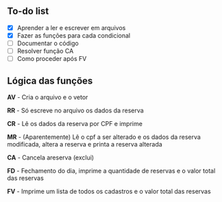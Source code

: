 ## To-do list
- [x] Aprender a ler e escrever em arquivos
- [x] Fazer as funções para cada condicional 
- [ ] Documentar o código
- [ ] Resolver função CA
- [ ] Como proceder após FV

## Lógica das funções
**AV** - Cria o arquivo e o vetor

**RR** - Só escreve no arquivo os dados da reserva

**CR** - Lê os dados da reserva por CPF e imprime

**MR** - (Aparentemente) Lê o cpf a ser alterado e os dados da reserva modificada, altera a reserva e printa a reserva alterada

**CA** - Cancela areserva (exclui)

**FD** - Fechamento do dia, imprime a quantidade de reservas e o valor total das reservas

**FV** - Imprime um lista de todos os cadastros e o valor total das reservas  
